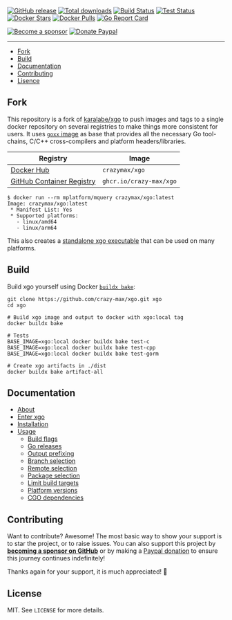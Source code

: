 [![GitHub release](https://img.shields.io/github/release/crazy-max/xgo.svg?style=flat-square)](https://github.com/crazy-max/xgo/releases/latest)
[![Total downloads](https://img.shields.io/github/downloads/crazy-max/xgo/total.svg?style=flat-square)](https://github.com/crazy-max/xgo/releases/latest)
[![Build Status](https://img.shields.io/github/workflow/status/crazy-max/xgo/build?label=build&logo=github&style=flat-square)](https://github.com/crazy-max/xgo/actions?query=workflow%3Abuild)
[![Test Status](https://img.shields.io/github/workflow/status/crazy-max/xgo/test?label=test&logo=github&style=flat-square)](https://github.com/crazy-max/xgo/actions?query=workflow%3Atest)
[![Docker Stars](https://img.shields.io/docker/stars/crazymax/xgo.svg?style=flat-square&logo=docker)](https://hub.docker.com/r/crazymax/xgo/)
[![Docker Pulls](https://img.shields.io/docker/pulls/crazymax/xgo.svg?style=flat-square&logo=docker)](https://hub.docker.com/r/crazymax/xgo/)
[![Go Report Card](https://goreportcard.com/badge/github.com/crazy-max/xgo)](https://goreportcard.com/report/github.com/crazy-max/xgo)

[![Become a sponsor](https://img.shields.io/badge/sponsor-crazy--max-181717.svg?logo=github&style=flat-square)](https://github.com/sponsors/crazy-max)
[![Donate Paypal](https://img.shields.io/badge/donate-paypal-00457c.svg?logo=paypal&style=flat-square)](https://www.paypal.me/crazyws)

___

* [Fork](#fork)
* [Build](#Build)
* [Documentation](#documentation)
* [Contributing](#contributing)
* [Lisence](#license)

## Fork

This repository is a fork of [karalabe/xgo](https://github.com/karalabe/xgo) to
push images and tags to a single docker repository on several registries to make
things more consistent for users. It uses [`goxx` image](https://github.com/crazy-max/goxx)
as base that provides all the necessary Go tool-chains, C/C++ cross-compilers
and platform headers/libraries.

| Registry                                                                                         | Image                           |
|--------------------------------------------------------------------------------------------------|---------------------------------|
| [Docker Hub](https://hub.docker.com/r/crazymax/xgo/)                                            | `crazymax/xgo`                 |
| [GitHub Container Registry](https://github.com/users/crazy-max/packages/container/package/xgo)  | `ghcr.io/crazy-max/xgo`        |

```
$ docker run --rm mplatform/mquery crazymax/xgo:latest
Image: crazymax/xgo:latest
 * Manifest List: Yes
 * Supported platforms:
   - linux/amd64
   - linux/arm64
```

This also creates a [standalone xgo executable](https://github.com/crazy-max/xgo/releases/latest)
that can be used on many platforms.

## Build

Build xgo yourself using Docker [`buildx bake`](https://github.com/docker/buildx/blob/master/docs/reference/buildx_bake.md):

```shell
git clone https://github.com/crazy-max/xgo.git xgo
cd xgo

# Build xgo image and output to docker with xgo:local tag
docker buildx bake

# Tests
BASE_IMAGE=xgo:local docker buildx bake test-c
BASE_IMAGE=xgo:local docker buildx bake test-cpp
BASE_IMAGE=xgo:local docker buildx bake test-gorm

# Create xgo artifacts in ./dist
docker buildx bake artifact-all
```

## Documentation

* [About](doc/about.md)
* [Enter xgo](doc/enter-xgo.md)
* [Installation](doc/installation.md)
* [Usage](doc/usage.md)
  * [Build flags](doc/usage/build-flags.md)
  * [Go releases](doc/usage/go-releases.md)
  * [Output prefixing](doc/usage/output-prefixing.md)
  * [Branch selection](doc/usage/branch-selection.md)
  * [Remote selection](doc/usage/remote-selection.md)
  * [Package selection](doc/usage/package-selection.md)
  * [Limit build targets](doc/usage/limit-build-targets.md)
  * [Platform versions](doc/usage/platform-versions.md)
  * [CGO dependencies](doc/usage/cgo-dependencies.md)

## Contributing

Want to contribute? Awesome! The most basic way to show your support is to star
the project, or to raise issues. You can also support this project by
[**becoming a sponsor on GitHub**](https://github.com/sponsors/crazy-max) or by
making a [Paypal donation](https://www.paypal.me/crazyws) to ensure this journey
continues indefinitely!

Thanks again for your support, it is much appreciated! :pray:

## License

MIT. See `LICENSE` for more details.
